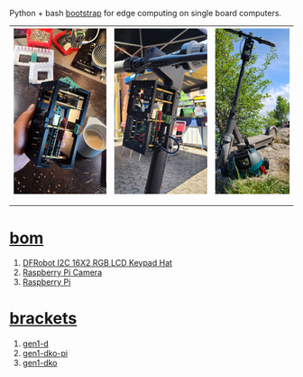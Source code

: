 Python + bash <a href="https://github.com/kamangir/blue-sbc">bootstrap</a> for edge computing on single board computers.

| [![image](../images/scooter-2.jpg)](#) | [![image](../images/scooter-3.jpg)](#) | [![image](../images/scooter-4.jpg)](#) |
| --- | --- | --- |

---

# [bom](../parts.md)

1. [DFRobot I2C 16X2 RGB LCD Keypad Hat](../parts.md#dfrobot-i2c-16x2-rgb-lcd-keypad-hat)
1. [Raspberry Pi Camera](../parts.md#raspberry-pi-camera)
1. [Raspberry Pi](../parts.md#raspberry-pi)

# [brackets](../brackets)

1. [gen1-d](../brackets/gen1-d/gen1-d.stl)
1. [gen1-dko-pi](../brackets/gen1-dko-pi/gen1-dko-pi.stl)
1. [gen1-dko](../brackets/gen1-dko/gen1-dko.stl)

